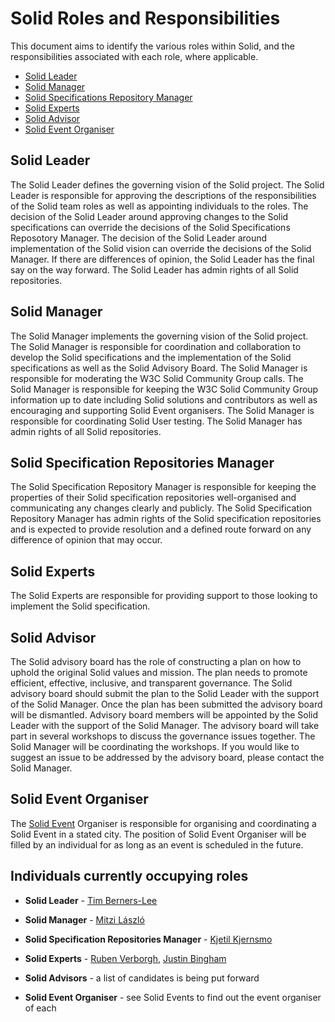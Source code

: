 # Solid Roles and Responsibilities  
This document aims to identify the various roles within Solid, and the responsibilities associated with each role, where applicable.

- [Solid Leader](#solid-leader)
- [Solid Manager](#solid-manager)
- [Solid Specifications Repository Manager](#repository-manager)
- [Solid Experts](#solid-experts)
- [Solid Advisor](#solid-advisor)
- [Solid Event Organiser](#solid-event-organiser)

## Solid Leader
The Solid Leader defines the governing vision of the Solid project. The Solid Leader is responsible for approving the descriptions of the responsibilities of the Solid team roles as well as appointing individuals to the roles. The decision of the Solid Leader around approving changes to the Solid specifications can override the decisions of the Solid Specifications Reposotory Manager. The decision of the Solid Leader around implementation of the Solid vision can override the decisions of the Solid Manager. If there are differences of opinion, the Solid Leader has the final say on the way forward. The Solid Leader has admin rights of all Solid repositories. 

## Solid Manager
The Solid Manager implements the governing vision of the Solid project. The Solid Manager is responsible for coordination and collaboration to develop the Solid specifications and the implementation of the Solid specifications as well as the Solid Advisory Board. The Solid Manager is responsible for moderating the W3C Solid Community Group calls. The Solid Manager is responsible for keeping the W3C Solid Community Group information up to date including Solid solutions and contributors as well as encouraging and supporting Solid Event organisers. The Solid Manager is responsible for coordinating Solid User testing. The Solid Manager has admin rights of all Solid repositories. 

## Solid Specification Repositories Manager
The Solid Specification Repository Manager is responsible for keeping the properties of their Solid specification repositories well-organised and communicating any changes clearly and publicly. The Solid Specification Repository Manager has admin rights of the Solid specification repositories and is expected to provide resolution and a defined route forward on any difference of opinion that may occur.

## Solid Experts 
The Solid Experts are responsible for providing support to those looking to implement the Solid specification. 

## Solid Advisor
The Solid advisory board has the role of constructing a plan on how to uphold the original Solid values and mission. The plan needs to promote efficient, effective, inclusive, and transparent governance. The Solid advisory board should submit the plan to the Solid Leader with the support of the Solid Manager. Once the plan has been submitted the advisory board will be dismantled. Advisory board members will be appointed by the Solid Leader with the support of the Solid Manager. The advisory board will take part in several workshops to discuss the governance issues together. The Solid Manager will be coordinating the workshops. If you would like to suggest an issue to be addressed by the advisory board, please contact the Solid Manager.

## Solid Event Organiser
The [Solid Event](solid-events.md) Organiser is responsible for organising and coordinating a Solid Event in a stated city. The position of Solid Event Organiser will be filled by an individual for as long as an event is scheduled in the future.

## Individuals currently occupying roles

* **Solid Leader** - [Tim Berners-Lee](https://github.com/timbl)

* **Solid Manager** - [Mitzi László](https://github.com/Mitzi-Laszlo)

* **Solid Specification Repositories Manager** - [Kjetil Kjernsmo](https://github.com/kjetilk)

* **Solid Experts** - [Ruben Verborgh](https://github.com/RubenVerborgh), [Justin Bingham](https://github.com/justinwb)

* **Solid Advisors** - a list of candidates is being put forward

* **Solid Event Organiser** - see Solid Events to find out the event organiser of each
